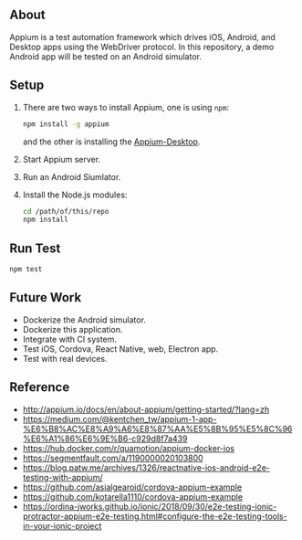 
## About
Appium is a test automation framework which drives iOS, Android, and Desktop apps using the WebDriver protocol. In this repository, a demo Android app will be tested on an Android simulator.

## Setup
1. There are two ways to install Appium, one is using `npm`:
    ```sh
    npm install -g appium
    ```
    and the other is installing the [Appium-Desktop](https://github.com/appium/appium-desktop).

2. Start Appium server.

3. Run an Android Siumlator.

4. Install the Node.js modules:
    ```sh
    cd /path/of/this/repo
    npm install
    ```

## Run Test
```sh
npm test
```

## Future Work
- Dockerize the Android simulator.
- Dockerize this application.
- Integrate with CI system.
- Test iOS, Cordova, React Native, web, Electron app.
- Test with real devices.

## Reference
- http://appium.io/docs/en/about-appium/getting-started/?lang=zh
- https://medium.com/@kentchen_tw/appium-1-app-%E6%B8%AC%E8%A9%A6%E8%87%AA%E5%8B%95%E5%8C%96%E6%A1%86%E6%9E%B6-c929d8f7a439
- https://hub.docker.com/r/quamotion/appium-docker-ios
- https://segmentfault.com/a/1190000020103800
- https://blog.patw.me/archives/1326/reactnative-ios-android-e2e-testing-with-appium/
- https://github.com/asialgearoid/cordova-appium-example
- https://github.com/kotarella1110/cordova-appium-example
- https://ordina-jworks.github.io/ionic/2018/09/30/e2e-testing-ionic-protractor-appium-e2e-testing.html#configure-the-e2e-testing-tools-in-your-ionic-project